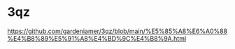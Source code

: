 # 3qz
https://github.com/gardeniamer/3qz/blob/main/%E5%85%A8%E6%A0%88%E4%B8%89%E5%91%A8%E4%BD%9C%E4%B8%9A.html
